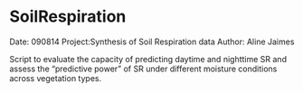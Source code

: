 SoilRespiration
===============
Date: 090814
Project:Synthesis of Soil Respiration data
Author: Aline Jaimes

Script to evaluate the capacity of predicting daytime and nighttime SR and assess the “predictive power” of SR under different moisture conditions across vegetation types.
